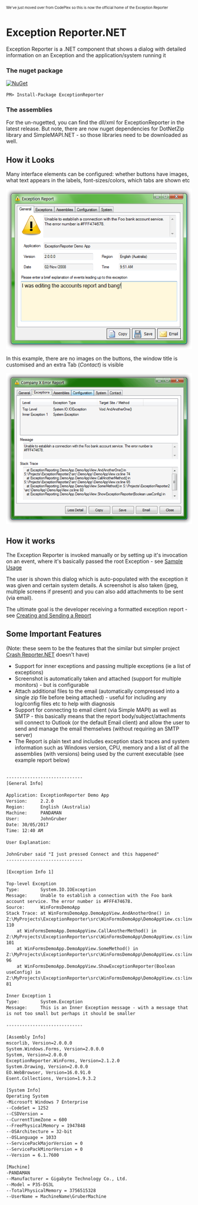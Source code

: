 <sub><sup>We've just moved over from CodePlex so this is now the official home of the Exception Reporter</sub></sup>


# Exception Reporter.NET
Exception Reporter is a .NET component that shows a dialog with detailed information on an
Exception and the application/system running it

### The nuget package
 [![NuGet](https://img.shields.io/nuget/v/ExceptionReporter.svg)](https://www.nuget.org/packages/ExceptionReporter/)
```
PM> Install-Package ExceptionReporter
```

### The assemblies
For the un-nugetted, you can find the dll/xml for ExceptionReporter in the latest release. But note, there are now nuget dependencies for DotNetZip library and SimpleMAPI.NET - so those libraries need to be downloaded as well.

## How it Looks

Many interface elements can be configured: whether buttons have images, what text appears in the labels,
font-sizes/colors, which tabs are shown etc

![](images/er-user-input.png)

In this example, there are no images on the buttons,
the window title is customised and an extra Tab (_Contact_) is visible

![](images/er-exceptions-tab.png)

## How it works

The Exception Reporter is invoked manually or by setting up it's invocation on an event, where it's basically passed the root Exception -
see [Sample Usage](https://github.com/PandaWood/Exception-Reporter/wiki/Sample-Usage)

The user is shown this dialog which is auto-populated with the exception it was given and certain system details.
A screenshot is also taken (jpeg, multiple screens if present) and you can also add attachments to be sent (via email).

The ultimate goal is the developer receiving a formatted exception report - see
[Creating and Sending a Report](https://github.com/PandaWood/Exception-Reporter/wiki/Creating-and-Sending-a-Report)


## Some Important Features
(Note: these seem to be the features that the similar but simpler project [Crash Reporter.NET](https://github.com/ravibpatel/CrashReporter.NET) doesn't have)

- Support for inner exceptions and passing multiple exceptions (ie a list of exceptions)
- Screenshot is automatically taken and attached (support for multiple monitors) - but is configurable
- Attach additional files to the email (automatically compressed into a single zip file before being attached) - useful for including any log/config files etc to help with diagnosis
- Support for connecting to email client (via Simple MAPI) as well as SMTP - this basically means that the report body/subject/attachments will connect to Outlook (or the default Email client) and allow the user to send and manage the email themselves (without requiring an SMTP server)
- The Report is plain text and includes exception stack traces and system information such as Windows version, CPU, memory and a list of all the assemblies (with versions) being used by the current executable (see example report below)

```

-----------------------------
[General Info]

Application: ExceptionReporter Demo App
Version:     2.2.0
Region:      English (Australia)
Machine:     PANDAMAN
User:        JohnGruber
Date: 30/05/2017
Time: 12:40 AM

User Explanation:

JohnGruber said "I just pressed Connect and this happened"
-----------------------------
 
[Exception Info 1]

Top-level Exception
Type:        System.IO.IOException
Message:     Unable to establish a connection with the Foo bank account service. The error number is #FFF474678.
Source:      WinFormsDemoApp
Stack Trace: at WinFormsDemoApp.DemoAppView.AndAnotherOne() in Z:\MyProjects\ExceptionReporter\src\WinFormsDemoApp\DemoAppView.cs:line 110
    at WinFormsDemoApp.DemoAppView.CallAnotherMethod() in Z:\MyProjects\ExceptionReporter\src\WinFormsDemoApp\DemoAppView.cs:line 101
    at WinFormsDemoApp.DemoAppView.SomeMethod() in Z:\MyProjects\ExceptionReporter\src\WinFormsDemoApp\DemoAppView.cs:line 96
    at WinFormsDemoApp.DemoAppView.ShowExceptionReporter(Boolean useConfig) in Z:\MyProjects\ExceptionReporter\src\WinFormsDemoApp\DemoAppView.cs:line 81

Inner Exception 1
Type:        System.Exception
Message:     This is an Inner Exception message - with a message that is not too small but perhaps it should be smaller

-----------------------------

[Assembly Info] 
mscorlib, Version=2.0.0.0
System.Windows.Forms, Version=2.0.0.0
System, Version=2.0.0.0
ExceptionReporter.WinForms, Version=2.1.2.0
System.Drawing, Version=2.0.0.0
EO.WebBrowser, Version=16.0.91.0
Esent.Collections, Version=1.9.3.2

[System Info]
Operating System
-Microsoft Windows 7 Enterprise
--CodeSet = 1252
--CSDVersion =
--CurrentTimeZone = 600
--FreePhysicalMemory = 1947848
--OSArchitecture = 32-bit
--OSLanguage = 1033
--ServicePackMajorVersion = 0
--ServicePackMinorVersion = 0
--Version = 6.1.7600

[Machine]
-PANDAMAN
--Manufacturer = Gigabyte Technology Co., Ltd.
--Model = P35-DS3L
--TotalPhysicalMemory = 3756515328
--UserName = MachineName\GruberMachine
  ```
